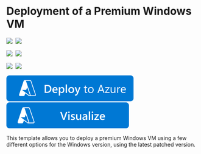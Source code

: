 # Deployment of a Premium Windows VM

<IMG SRC="https://azurequickstartsservice.blob.core.windows.net/badges/201-premium-storage-windows-vm/PublicLastTestDate.svg" />&nbsp;
<IMG SRC="https://azurequickstartsservice.blob.core.windows.net/badges/201-premium-storage-windows-vm/PublicDeployment.svg" />&nbsp;

<IMG SRC="https://azurequickstartsservice.blob.core.windows.net/badges/201-premium-storage-windows-vm/FairfaxLastTestDate.svg" />&nbsp;
<IMG SRC="https://azurequickstartsservice.blob.core.windows.net/badges/201-premium-storage-windows-vm/FairfaxDeployment.svg" />&nbsp;

<IMG SRC="https://azurequickstartsservice.blob.core.windows.net/badges/201-premium-storage-windows-vm/BestPracticeResult.svg" />&nbsp;
<IMG SRC="https://azurequickstartsservice.blob.core.windows.net/badges/201-premium-storage-windows-vm/CredScanResult.svg" />&nbsp;

<a href="https://portal.azure.com/#create/Microsoft.Template/uri/https%3A%2F%2Fraw.githubusercontent.com%2FAzure%2Fazure-quickstart-templates%2Fmaster%2F201-premium-storage-windows-vm%2Fazuredeploy.json" target="_blank">
    <img src="https://raw.githubusercontent.com/Azure/azure-quickstart-templates/master/1-CONTRIBUTION-GUIDE/images/deploytoazure.svg"/>
</a>
<a href="http://armviz.io/#/?load=https%3A%2F%2Fraw.githubusercontent.com%2FAzure%2Fazure-quickstart-templates%2Fmaster%2F201-premium-storage-windows-vm%2Fazuredeploy.json" target="_blank">
    <img src="https://raw.githubusercontent.com/Azure/azure-quickstart-templates/master/1-CONTRIBUTION-GUIDE/images/visualizebutton.svg"/>
</a>

This template allows you to deploy a premium Windows VM using a few different options for the Windows version, using the latest patched version.

